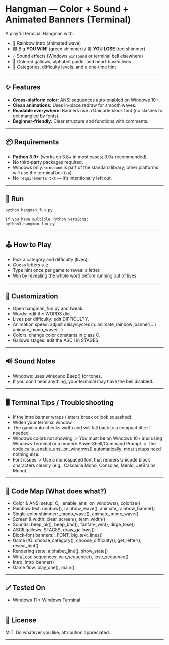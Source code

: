 # Hangman — Color + Sound + Animated Banners (Terminal)

A playful terminal Hangman with:

- 🌈 Rainbow intro (animated wave)
- 🟩 Big **YOU WIN!** (green shimmer) / 🟥 **YOU LOSE** (red shimmer)
- 🎶 Sound effects (Windows `winsound` or terminal bell elsewhere)
- 🎨 Colored gallows, alphabet guide, and heart‑based lives
- 🧠 Categories, difficulty levels, and a one‑time hint

---

## ✨ Features

- **Cross‑platform color:** ANSI sequences auto‑enabled on Windows 10+.
- **Clean animations:** Uses in‑place redraw for smooth waves.
- **Readable everywhere:** Banners use a Unicode block font (no slashes to get mangled by fonts).
- **Beginner‑friendly:** Clear structure and functions with comments.

---

## 📦 Requirements

- **Python 3.9+** (works on 3.8+ in most cases; 3.9+ recommended)
- No third‑party packages required.
- Windows only: `winsound` is part of the standard library; other platforms will use the terminal bell (`\a`).
- No `requirements.txt` — it’s intentionally left out.

---

## 🚀 Run

```bash
python hangman_fun.py

If you have multiple Python versions:
python3 hangman_fun.py
```

---

## 🕹️ How to Play

- Pick a category and difficulty (lives).
- Guess letters a–z.
- Type hint once per game to reveal a letter.
- Win by revealing the whole word before running out of lives.

---

## 🔧 Customization

- Open hangman_fun.py and tweak:
- Words: edit the WORDS dict.
- Lives per difficulty: edit DIFFICULTY.
- Animation speed: adjust delay/cycles in:
        animate_rainbow_banner(...)
        animate_mono_wave(...)
- Colors: change color constants in class C.
- Gallows stages: edit the ASCII in STAGES.

---

## 🔊 Sound Notes

- Windows: uses winsound.Beep() for tones.
- If you don’t hear anything, your terminal may have the bell disabled.

---

## 🖥️ Terminal Tips / Troubleshooting

- If the intro banner wraps (letters break or look squashed):
- Widen your terminal window.
- The game auto‑checks width and will fall back to a compact title if needed.
- Windows colors not showing:
        > You must be on Windows 10+ and using Windows Terminal or a modern PowerShell/Command Prompt.
        > The code calls _enable_ansi_on_windows() automatically; most setups need nothing else.
- Font issues:
        > Use a monospaced font that renders Unicode block characters cleanly (e.g., Cascadia Mono, Consolas, Menlo, JetBrains Mono).

---

## 🧩 Code Map (What does what?)

- Color & ANSI setup: C, _enable_ansi_on_windows(), colorize()
- Rainbow text: rainbow(), rainbow_wave(), animate_rainbow_banner()
- Single‑color shimmer: _mono_wave(), animate_mono_wave()
- Screen & width: clear_screen(), term_width()
- Sounds: beep_ok(), beep_bad(), fanfare_win(), dirge_lose()
- ASCII gallows: STAGES, draw_gallows()
- Block‑font banners: _FONT, big_text_lines()
- Game I/O: choose_category(), choose_difficulty(), get_letter(), reveal_hint()
- Rendering state: alphabet_line(), show_state()
- Win/Lose sequences: win_sequence(), lose_sequence()
- Intro: intro_banner()
- Game flow: play_one(), main()

---

## ✅ Tested On

- Windows 11 + Windows Terminal

---

## 📄 License

MIT. Do whatever you like; attribution appreciated.

---
